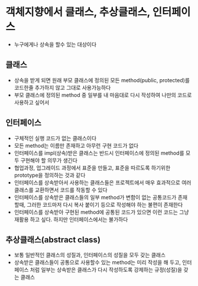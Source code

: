# 객체지향에서 클래스, 추상클래스, 인터페이스
* 누구에게나 상속을 할수 있는 대상이다

## 클래스
* 상속을 받게 되면 원래 부모 클래스에 정의된 모든 method(public, protected)를 
코드한줄 추가하지 않고 그대로 사용가능하다
* 부모 클래스에 정의된 method 중 일부를 내 마음대로 다시 작성하여 나만의 코드로
사용하고 싶어서

## 인터페이스 
* 구체적인 실행 코드가 없는 클래스이다
* 모든 method는 이름만 존재하고 아무런 구현 코드가 없다
* 인터페이스를 impl(상속)받은 클래스는 반드시 인터페이스에 정의된 method를 모두 구현해야 할 의무가 생긴다
* 협업과정, 업그레이드 과정에서 표준을 만들고, 표준을 따르도록 하기위한 prototype을 정의하는 것과 같다
* 인터페이스를 상속받아서 사용하는 클래스들은 프로젝트에서 매우 효과적으로 여러 클래스를 교환하면서 코드를 작동할 수 있다
* 인터페이스를 상속받은 클래스들의 일부 method가 변함이 없는 공통코드가 존재할때, 그러한 코드마저 다시 복사 붙이기 등으로 작성해야 하는 불편이 존재한다
* 인터페이스를 상속받아 구현된 method에 공통된 코드가 있으면 이런 코드는 그냥 재활용 하고 싶다. 하지만 인터페이스에서는 불가하다

## 추상클래스(abstract class)
* 보통 일반적인 클래스의 성질과, 인터페이스의 성질을 모두 갖는 클래스
* 상속받은 클래스들이 공통으로 사용할수 있는 method는 미리 작성을 해 두고, 인터페이스 처럼 일부는 상속받은 클래스가 다시 작성하도록
강제하는 규정(성질)을 갖는 클래스